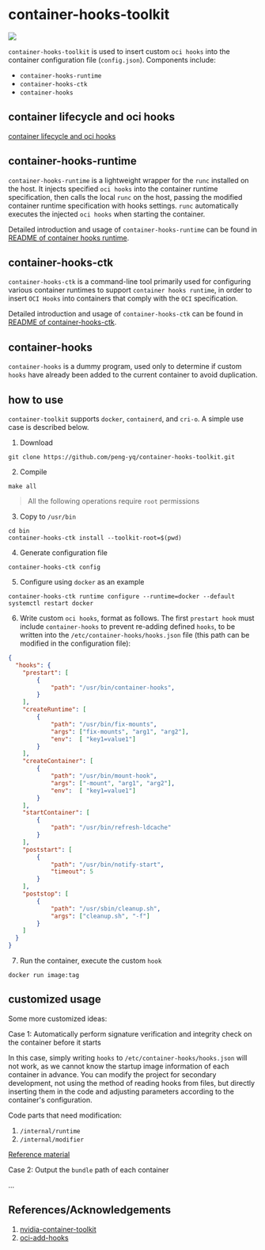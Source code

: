 # container-hooks-toolkit

<img src= "https://cdn.jsdelivr.net/gh/peng-yq/Gallery/202405191729398.png">

`container-hooks-toolkit` is used to insert custom `oci hooks` into the container configuration file (`config.json`). Components include:

- `container-hooks-runtime`
- `container-hooks-ctk`
- `container-hooks`

## container lifecycle and oci hooks

[container lifecycle and oci hooks](./container-lifecycle-hooks.md)

## container-hooks-runtime

`container-hooks-runtime` is a lightweight wrapper for the `runc` installed on the host. It injects specified `oci hooks` into the container runtime specification, then calls the local `runc` on the host, passing the modified container runtime specification with hooks settings. `runc` automatically executes the injected `oci hooks` when starting the container.

Detailed introduction and usage of `container-hooks-runtime` can be found in [README of container hooks runtime](./cmd/container-hooks-runtime/README.md).

## container-hooks-ctk

`container-hooks-ctk` is a command-line tool primarily used for configuring various container runtimes to support `container hooks runtime`, in order to insert `OCI Hooks` into containers that comply with the `OCI` specification.

Detailed introduction and usage of `container-hooks-ctk` can be found in [README of container-hooks-ctk](./cmd/container-hooks-ctk/README.md).

## container-hooks 

`container-hooks` is a dummy program, used only to determine if custom `hooks` have already been added to the current container to avoid duplication.

## how to use

`container-toolkit` supports `docker`, `containerd`, and `cri-o`. A simple use case is described below.

1. Download

```shell
git clone https://github.com/peng-yq/container-hooks-toolkit.git
```

2. Compile

```shell
make all
```

> All the following operations require `root` permissions

3. Copy to `/usr/bin`

```shell
cd bin
container-hooks-ctk install --toolkit-root=$(pwd)
```

4. Generate configuration file

```shell
container-hooks-ctk config
```

5. Configure using `docker` as an example

```shell
container-hooks-ctk runtime configure --runtime=docker --default
systemctl restart docker
```

6. Write custom `oci hooks`, format as follows. The first `prestart hook` must include `container-hooks` to prevent re-adding defined `hooks`, to be written into the `/etc/container-hooks/hooks.json` file (this path can be modified in the configuration file):

```json
{
  "hooks": {
    "prestart": [
        {
            "path": "/usr/bin/container-hooks",
        }
    ],
    "createRuntime": [
        {
            "path": "/usr/bin/fix-mounts",
            "args": ["fix-mounts", "arg1", "arg2"],
            "env":  [ "key1=value1"]
        }
    ],
    "createContainer": [
        {
            "path": "/usr/bin/mount-hook",
            "args": ["-mount", "arg1", "arg2"],
            "env":  [ "key1=value1"]
        }
    ],
    "startContainer": [
        {
            "path": "/usr/bin/refresh-ldcache"
        }
    ],
    "poststart": [
        {
            "path": "/usr/bin/notify-start",
            "timeout": 5
        }
    ],
    "poststop": [
        {
            "path": "/usr/sbin/cleanup.sh",
            "args": ["cleanup.sh", "-f"]
        }
    ]
  }
}
```

7. Run the container, execute the custom `hook`

```shell
docker run image:tag
```

## customized usage

Some more customized ideas:

Case 1: Automatically perform signature verification and integrity check on the container before it starts

In this case, simply writing `hooks` to `/etc/container-hooks/hooks.json` will not work, as we cannot know the startup image information of each container in advance. You can modify the project for secondary development, not using the method of reading hooks from files, but directly inserting them in the code and adjusting parameters according to the container's configuration.

Code parts that need modification:

1. `/internal/runtime`
2. `/internal/modifier`

[Reference material](https://peng-yq.github.io/2023/09/07/runc/)

Case 2: Output the `bundle` path of each container

...

## References/Acknowledgements

1. [nvidia-container-toolkit](https://github.com/NVIDIA/nvidia-container-toolkit)
2. [oci-add-hooks](https://github.com/awslabs/oci-add-hooks)